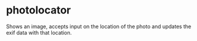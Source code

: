 # photolocator
Shows an image, accepts input on the location of the photo and updates the exif data with that location.
